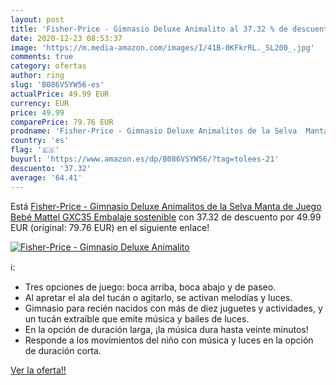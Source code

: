 ```yaml
---
layout: post
title: 'Fisher-Price - Gimnasio Deluxe Animalito al 37.32 % de descuento'
date: 2020-12-23 08:53:37
image: 'https://m.media-amazon.com/images/I/41B-0KFkrRL._SL200_.jpg'
comments: true
category: ofertas
author: ring
slug: 'B086VSYW56-es'
actualPrice: 49.99 EUR
currency: EUR
price: 49.99
comparePrice: 79.76 EUR
prodname: 'Fisher-Price - Gimnasio Deluxe Animalitos de la Selva  Manta de Juego Bebé  Mattel GXC35   Embalaje sostenible'
country: 'es'
flag: '🇪🇸'
buyurl: 'https://www.amazon.es/dp/B086VSYW56/?tag=tolees-21'
descuento: '37.32'
average: '64.41'
---
```


Está [Fisher-Price - Gimnasio Deluxe Animalitos de la Selva  Manta de Juego Bebé  Mattel GXC35   Embalaje sostenible](https://www.amazon.es/dp/B086VSYW56/?tag=tolees-21) con 37.32 de descuento por 49.99 EUR (original: 79.76 EUR) en el siguiente enlace!

[![Fisher-Price - Gimnasio Deluxe Animalito](https://m.media-amazon.com/images/I/41B-0KFkrRL._SL200_.jpg)](https://www.amazon.es/dp/B086VSYW56/?tag=tolees-21)

ℹ️:

- Tres opciones de juego: boca arriba, boca abajo y de paseo.
- Al apretar el ala del tucán o agitarlo, se activan melodías y luces.
- Gimnasio para recién nacidos con más de diez juguetes y actividades, y un tucán extraíble que emite música y bailes de luces.
- En la opción de duración larga, ¡la música dura hasta veinte minutos!
- Responde a los movimientos del niño con música y luces en la opción de duración corta.

[Ver la oferta!!](https://www.amazon.es/dp/B086VSYW56/?tag=tolees-21)
